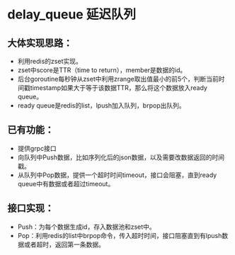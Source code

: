 # delay_queue 延迟队列

## 大体实现思路：
- 利用redis的zset实现。
- zset中score是TTR（time to return），member是数据的id。
- 后台goroutine每秒钟从zset中利用zrange取出值最小的前5个，判断当前时间戳timestamp如果大于等于该数据TTR，那么将这个数据放入ready queue。
- ready queue是redis的list，lpush加入队列，brpop出队列。

## 已有功能：
- 提供grpc接口
- 向队列中Push数据，比如序列化后的json数据，以及需要改数据返回的时间戳。
- 从队列中Pop数据，提供一个超时时间timeout，接口会阻塞，直到ready queue中有数据或者超过timeout。

## 接口实现：
- Push：为每个数据生成id，存入数据池和zset中。
- Pop：利用redis的list中brpop命令，传入超时时间，接口阻塞直到有lpush数据或者超时，返回第一条数据。


